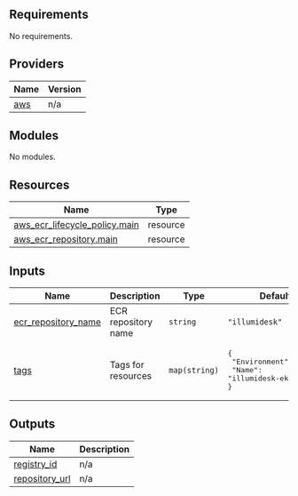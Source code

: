 <!-- BEGIN_TF_DOCS -->
## Requirements

No requirements.

## Providers

| Name | Version |
|------|---------|
| <a name="provider_aws"></a> [aws](#provider\_aws) | n/a |

## Modules

No modules.

## Resources

| Name | Type |
|------|------|
| [aws_ecr_lifecycle_policy.main](https://registry.terraform.io/providers/hashicorp/aws/latest/docs/resources/ecr_lifecycle_policy) | resource |
| [aws_ecr_repository.main](https://registry.terraform.io/providers/hashicorp/aws/latest/docs/resources/ecr_repository) | resource |

## Inputs

| Name | Description | Type | Default | Required |
|------|-------------|------|---------|:--------:|
| <a name="input_ecr_repository_name"></a> [ecr\_repository\_name](#input\_ecr\_repository\_name) | ECR repository name | `string` | `"illumidesk"` | no |
| <a name="input_tags"></a> [tags](#input\_tags) | Tags for resources | `map(string)` | <pre>{<br>  "Environment": "dev",<br>  "Name": "illumidesk-eks"<br>}</pre> | no |

## Outputs

| Name | Description |
|------|-------------|
| <a name="output_registry_id"></a> [registry\_id](#output\_registry\_id) | n/a |
| <a name="output_repository_url"></a> [repository\_url](#output\_repository\_url) | n/a |
<!-- END_TF_DOCS -->